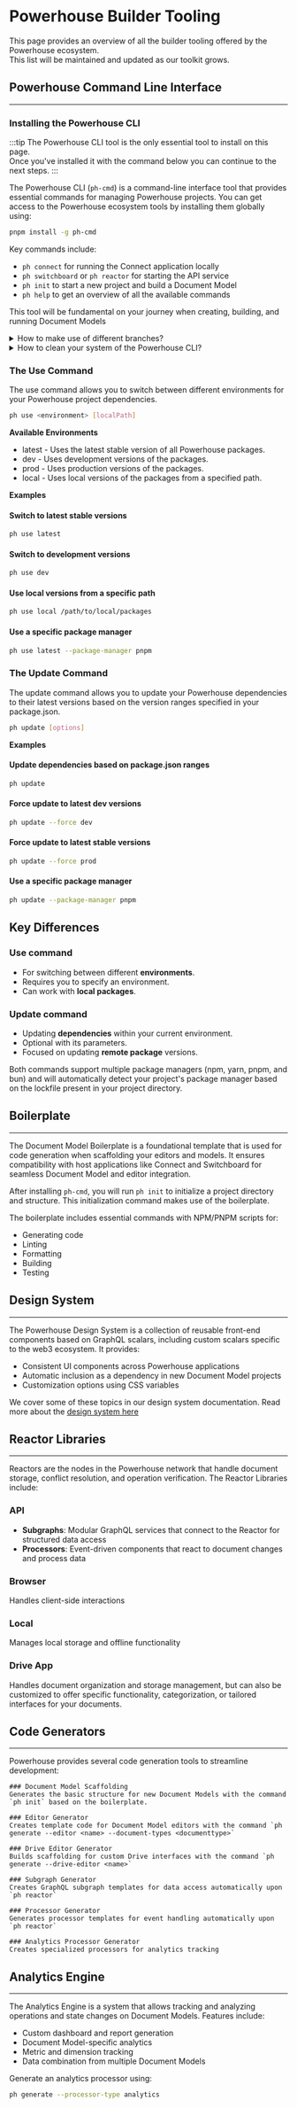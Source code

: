 # Powerhouse Builder Tooling

This page provides an overview of all the builder tooling offered by the Powerhouse ecosystem.   
This list will be maintained and updated as our toolkit grows.

## Powerhouse Command Line Interface
___

### Installing the Powerhouse CLI 
:::tip
The Powerhouse CLI tool is the only essential tool to install on this page.   
Once you've installed it with the command below you can continue to the next steps.
:::

The Powerhouse CLI (`ph-cmd`) is a command-line interface tool that provides essential commands for managing Powerhouse projects. You can get access to the Powerhouse ecosystem tools by installing them globally using:
```bash
pnpm install -g ph-cmd
``` 

Key commands include:
- `ph connect` for running the Connect application locally
- `ph switchboard` or `ph reactor` for starting the API service
- `ph init` to start a new project and build a Document Model
- `ph help` to get an overview of all the available commands

This tool will be fundamental on your journey when creating, building, and running Document Models

<details>
<summary> How to make use of different branches? </summary>

When installing or using the Powerhouse CLI commands you are able to make use of the dev & staging branches. These branches contain more experimental features then the latest stable release the PH CLI uses by default. They can be used to get access to a bugfix or features under development.

| Command | Description |
|---------|-------------|
| **pnpm install -g ph-cmd** | Install latest stable version |
| **pnpm install -g ph-cmd@dev** | Install development version |
| **pnpm install -g ph-cmd@staging** | Install staging version |
| **ph init** | Use latest stable version of the boilerplate |
| **ph init --dev** | Use development version of the boilerplate |
| **ph init --staging** | Use staging version of the boilerplate |
| **ph use** | Switch all dependencies to latest production versions |
| **ph use dev** | Switch all dependencies to development versions |
| **ph use prod** | Switch all dependencies to production versions |

Please be aware that these versions can contain bugs and experimental features that aren't fully tested.
</details>

<details>

<summary> How to clean your system of the Powerhouse CLI?</summary>

### Cleaning and Updating ph-cmd

If you need to perform a clean reinstallation of the Powerhouse CLI (`ph-cmd`), follow these steps:

1. First, uninstall the global ph-cmd package:
```bash
pnpm uninstall -g ph-cmd
```

2. Remove the Powerhouse configuration directory:
```bash
rm -rf ~/.ph
```

3. Reinstall the CLI tool (choose one):
```bash
# For the latest stable version
pnpm install -g ph-cmd

# For the staging version
pnpm install -g ph-cmd@staging

# For a specific version
pnpm install -g ph-cmd@<version>
```

This process ensures a clean slate by removing both the CLI tool and its configuration files before installing the desired version. It's particularly useful when:
- Troubleshooting CLI issues
- Upgrading to a new version
- Switching between stable and staging versions
- Resolving configuration conflicts 			

</details>

### The Use Command
The use command allows you to switch between different environments for your Powerhouse project dependencies.

```bash
ph use <environment> [localPath]
``` 
**Available Environments**
- latest - Uses the latest stable version of all Powerhouse packages.
- dev - Uses development versions of the packages.
- prod - Uses production versions of the packages.
- local - Uses local versions of the packages from a specified path.

**Examples**

#### Switch to latest stable versions
```bash
ph use latest
``` 

#### Switch to development versions
```bash
ph use dev
``` 

#### Use local versions from a specific path
```bash
ph use local /path/to/local/packages
``` 

#### Use a specific package manager
```bash
ph use latest --package-manager pnpm
``` 

### The Update Command
The update command allows you to update your Powerhouse dependencies to their latest versions based on the version ranges specified in your package.json.

```bash
ph update [options]
```

**Examples**
#### Update dependencies based on package.json ranges
```bash
ph update
```

#### Force update to latest dev versions
```bash
ph update --force dev
```

#### Force update to latest stable versions
```bash
ph update --force prod
```

#### Use a specific package manager
```bash
ph update --package-manager pnpm
```

## **Key Differences**

### **Use command**
- For switching between different **environments**.
- Requires you to specify an environment.
- Can work with **local packages**.

### **Update command**
- Updating **dependencies** within your current environment.
- Optional with its parameters.
- Focused on updating **remote package** versions.

Both commands support multiple package managers (npm, yarn, pnpm, and bun) and will automatically detect your project's package manager based on the lockfile present in your project directory.

## Boilerplate
___
The Document Model Boilerplate is a foundational template that is used for code generation when scaffolding your editors and models. It ensures compatibility with host applications like Connect and Switchboard for seamless Document Model and editor integration. 

After installing `ph-cmd`, you will run `ph init` to initialize a project directory and structure. This initialization command makes use of the boilerplate. 

The boilerplate includes essential commands with NPM/PNPM scripts for:
- Generating code
- Linting
- Formatting
- Building
- Testing

## Design System
___
The Powerhouse Design System is a collection of reusable front-end components based on GraphQL scalars, including custom scalars specific to the web3 ecosystem. It provides:
- Consistent UI components across Powerhouse applications
- Automatic inclusion as a dependency in new Document Model projects
- Customization options using CSS variables

We cover some of these topics in our design system documentation. Read more about the [design system here](/academy/ComponentLibrary/DocumentEngineering)

## Reactor Libraries
___
Reactors are the nodes in the Powerhouse network that handle document storage, conflict resolution, and operation verification. 
The Reactor Libraries include:

### API
- **Subgraphs**: Modular GraphQL services that connect to the Reactor for structured data access
- **Processors**: Event-driven components that react to document changes and process data

### Browser
Handles client-side interactions

### Local
Manages local storage and offline functionality

### Drive App
Handles document organization and storage management, but can also be customized to offer specific functionality, categorization, or tailored interfaces for your documents. 

## Code Generators
___
Powerhouse provides several code generation tools to streamline development:

    ### Document Model Scaffolding
    Generates the basic structure for new Document Models with the command `ph init` based on the boilerplate. 

    ### Editor Generator
    Creates template code for Document Model editors with the command `ph generate --editor <name> --document-types <documenttype>`

    ### Drive Editor Generator
    Builds scaffolding for custom Drive interfaces with the command `ph generate --drive-editor <name>`

    ### Subgraph Generator
    Creates GraphQL subgraph templates for data access automatically upon `ph reactor`

    ### Processor Generator
    Generates processor templates for event handling automatically upon `ph reactor`

    ### Analytics Processor Generator
    Creates specialized processors for analytics tracking

## Analytics Engine
___
The Analytics Engine is a system that allows tracking and analyzing operations and state changes on Document Models. Features include:
- Custom dashboard and report generation
- Document Model-specific analytics
- Metric and dimension tracking
- Data combination from multiple Document Models

Generate an analytics processor using:
```bash
ph generate --processor-type analytics
```